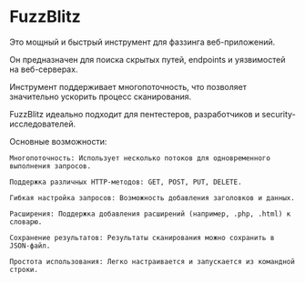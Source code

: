 # FuzzBlitz

Это мощный и быстрый инструмент для фаззинга веб-приложений. 

Он предназначен для поиска скрытых путей, endpoints и уязвимостей на веб-серверах. 

Инструмент поддерживает многопоточность, что позволяет значительно ускорить процесс сканирования.

FuzzBlitz идеально подходит для пентестеров, разработчиков и security-исследователей.

Основные возможности:

    Многопоточность: Использует несколько потоков для одновременного выполнения запросов.

    Поддержка различных HTTP-методов: GET, POST, PUT, DELETE.

    Гибкая настройка запросов: Возможность добавления заголовков и данных.

    Расширения: Поддержка добавления расширений (например, .php, .html) к словарю.

    Сохранение результатов: Результаты сканирования можно сохранить в JSON-файл.

    Простота использования: Легко настраивается и запускается из командной строки.

 
